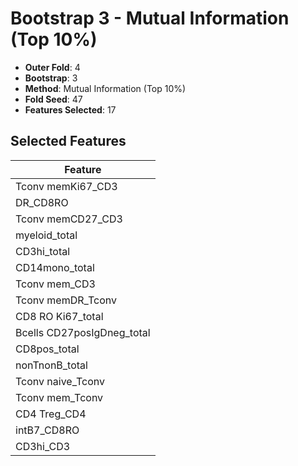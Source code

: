 # Bootstrap 3 - Mutual Information (Top 10%)

- **Outer Fold**: 4
- **Bootstrap**: 3
- **Method**: Mutual Information (Top 10%)
- **Fold Seed**: 47
- **Features Selected**: 17

## Selected Features

| Feature |
|---------|
| Tconv memKi67_CD3 |
| DR_CD8RO |
| Tconv memCD27_CD3 |
| myeloid_total |
| CD3hi_total |
| CD14mono_total |
| Tconv mem_CD3 |
| Tconv memDR_Tconv |
| CD8 RO Ki67_total |
| Bcells CD27posIgDneg_total |
| CD8pos_total |
| nonTnonB_total |
| Tconv naive_Tconv |
| Tconv mem_Tconv |
| CD4 Treg_CD4 |
| intB7_CD8RO |
| CD3hi_CD3 |
